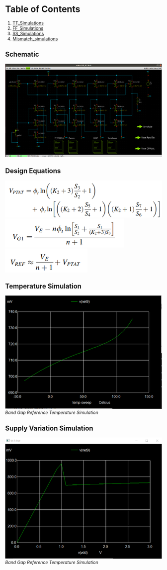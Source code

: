 # Table of Contents
1. [TT_Simulations](#example)
2. [FF_Simulations](#example2)
3. [SS_Simulations](#third-example)
4. [Mismatch_simulations](#fourth-examplehttpwwwfourthexamplecom)


## Schematic
<img src="images/schematic_final.png" alt="Schematic" width="1200" height="300"/>

## Design Equations
<img src="images/vptat.png" alt="vptat"/>
<img src="images/wi_m1.png" alt="wi"/>
<img src="images/vref.png" alt="vref"/><br/>

## Temperature Simulation
![Band Gap Reference Block Diagram](../Docs/images/Temp_simulation.png)*Band Gap Reference Temperature Simulation*

## Supply Variation Simulation
![Band Gap Reference Block Diagram](../Docs/images/dc_sweep.png)
*Band Gap Reference Temperature Simulation*


